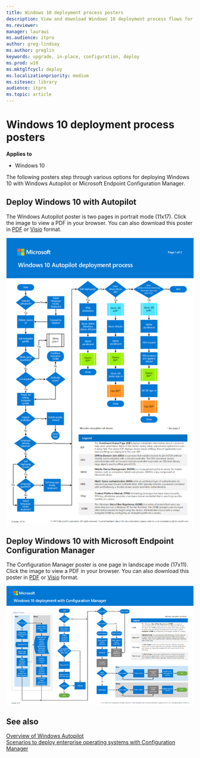 ```yaml
---
title: Windows 10 deployment process posters
description: View and download Windows 10 deployment process flows for Microsoft Endpoint Configuration Manager and Windows Autopilot.
ms.reviewer: 
manager: laurawi
ms.audience: itpro
author: greg-lindsay
ms.author: greglin
keywords: upgrade, in-place, configuration, deploy
ms.prod: w10
ms.mktglfcycl: deploy
ms.localizationpriority: medium
ms.sitesec: library
audience: itpro
ms.topic: article
---
```


#  Windows 10 deployment process posters

**Applies to**
-   Windows 10

The following posters step through various options for deploying Windows 10 with Windows Autopilot or Microsoft Endpoint Configuration Manager.  

## Deploy Windows 10 with Autopilot

The Windows Autopilot poster is two pages in portrait mode (11x17). Click the image to view a PDF in your browser. You can also download this poster in [PDF](https://github.com/MicrosoftDocs/windows-itpro-docs/raw/public/windows/deployment/media/Windows10AutopilotFlowchart.pdf) or [Visio](https://github.com/MicrosoftDocs/windows-itpro-docs/raw/public/windows/deployment/media/Windows10Autopilotflowchart.vsdx) format.

[![Deploy Windows 10 with Autopilot](./media/windows10-autopilot-flowchart.png)](./media/Windows10AutopilotFlowchart.pdf)

## Deploy Windows 10 with Microsoft Endpoint Configuration Manager

The Configuration Manager poster is one page in landscape mode (17x11). Click the image to view a PDF in your browser. You can also download this poster in [PDF](https://github.com/MicrosoftDocs/windows-itpro-docs/raw/public/windows/deployment/media/Windows10DeploymentConfigManager.pdf) or [Visio](https://github.com/MicrosoftDocs/windows-itpro-docs/raw/public/windows/deployment/media/Windows10DeploymentConfigManager.vsdx) format.

[![Deploy Windows 10 with Configuration Manager](./media/windows10-deployment-config-manager.png)](./media/Windows10DeploymentConfigManager.pdf)

## See also

[Overview of Windows Autopilot](https://docs.microsoft.com/windows/deployment/windows-autopilot/windows-autopilot)<br>
[Scenarios to deploy enterprise operating systems with Configuration Manager](https://docs.microsoft.com/configmgr/osd/deploy-use/scenarios-to-deploy-enterprise-operating-systems)